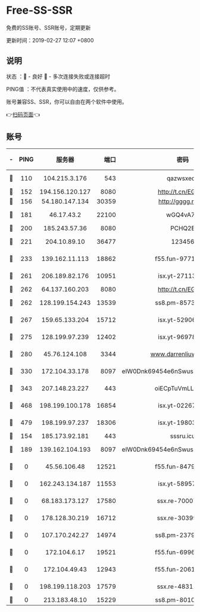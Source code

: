 # Free-SS-SSR

免费的SS账号、SSR账号，定期更新

更新时间：2019-02-27 12:07 +0800

## 说明

状态     ：🙂 - 良好 🙁 - 多次连接失败或连接超时

PING值   ：不代表真实使用中的速度，仅供参考。

账号兼容SS、SSR，你可以自由在两个软件中使用。

👉[扫码页面](https://liesauer.github.io/free-ss-ssr.github.io/)👈

## 账号

|-|PING|服务器|端口|密码|加密方式|区域|
|:----:|:----:|:-----:|-----:|:----:|:----:|:----:|
|🙂|110|104.215.3.176|543|qazwsxedc|aes-256-gcm|JP|
|🙂|152|194.156.120.127|8080|http://t.cn/EGJIyrl|rc4-md5|RU|
|🙂|156|54.180.147.134|30359|http://gggg.rocks|chacha20|KR|
|🙂|181|46.17.43.2|22100|wGQ4vA7D|aes-256-gcm|RU|
|🙂|200|185.243.57.36|8080|PCHQ2E|rc4-md5|US|
|🙂|221|204.10.89.10|36477|123456|aes-256-cfb|US|
|🙂|233|139.162.11.113|18862|f55.fun-97715829|aes-256-cfb|SG|
|🙂|261|206.189.82.176|10951|isx.yt-27113365|aes-256-cfb|SG|
|🙂|262|64.137.160.203|8080|http://t.cn/EGJIyrl|rc4-md5|CA|
|🙂|262|128.199.154.243|13539|ss8.pm-85739206|aes-256-cfb|SG|
|🙂|267|159.65.133.204|15712|isx.yt-52906154|aes-256-cfb|SG|
|🙂|275|128.199.97.239|12402|isx.yt-96978808|aes-256-cfb|SG|
|🙂|280|45.76.124.108|3344|www.darrenliuwei.com|aes-256-cfb|AU|
|🙂|330|172.104.33.178|8097|eIW0Dnk69454e6nSwuspv9DmS201tQ0D|aes-256-cfb|SG|
|🙂|343|207.148.23.227|443|oiECpTuVmLLxk4Ts|aes-256-cfb|US|
|🙂|468|198.199.100.178|16854|isx.yt-02267760|aes-256-cfb|US|
|🙂|479|198.199.97.237|18306|isx.yt-19803793|aes-256-cfb|US|
|🙁|154|185.173.92.181|443|sssru.icu|rc4-md5|RU|
|🙁|189|139.162.104.193|8097|eIW0Dnk69454e6nSwuspv9DmS201tQ0D|aes-256-cfb|JP|
|🙁|0|45.56.106.48|12521|f55.fun-84790716|aes-256-cfb|US|
|🙁|0|162.243.134.187|11553|isx.yt-58957089|aes-256-cfb|US|
|🙁|0|68.183.173.127|17580|ssx.re-70007414|aes-256-cfb|US|
|🙁|0|178.128.30.219|16712|ssx.re-30399462|aes-256-cfb|SG|
|🙁|0|107.170.242.27|14974|ss8.pm-23796497|aes-256-cfb|US|
|🙁|0|172.104.6.17|19521|f55.fun-69966470|aes-256-cfb|US|
|🙁|0|172.104.49.43|12943|f55.fun-20618102|aes-256-cfb|SG|
|🙁|0|198.199.118.203|17579|ssx.re-48311289|aes-256-cfb|US|
|🙁|0|213.183.48.10|15229|ss8.pm-80109234|rc4-md5|RU|
